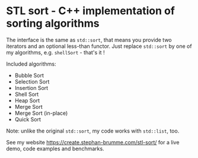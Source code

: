 # STL sort - C++ implementation of sorting algorithms

The interface is the same as `std::sort`, that means you provide two iterators and an optional less-than functor.
Just replace `std::sort` by one of my algorithms, e.g. `shellSort` - that's it !

Included algorithms:
- Bubble Sort
- Selection Sort
- Insertion Sort
- Shell Sort
- Heap Sort
- Merge Sort
- Merge Sort (in-place)
- Quick Sort

Note: unlike the original `std::sort`, my code works with `std::list`, too.

See my website https://create.stephan-brumme.com/stl-sort/ for a live demo, code examples and benchmarks.
